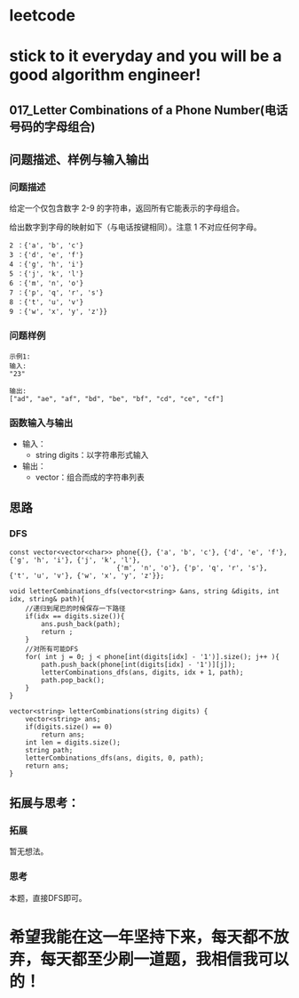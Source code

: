 # leetcode
# stick to it everyday and you will be a good algorithm engineer!
## 017_Letter Combinations of a Phone Number(电话号码的字母组合)
## 问题描述、样例与输入输出

### 问题描述

给定一个仅包含数字 2-9 的字符串，返回所有它能表示的字母组合。

给出数字到字母的映射如下（与电话按键相同）。注意 1 不对应任何字母。

	2 ：{'a', 'b', 'c'}
	3 ：{'d', 'e', 'f'}
	4 ：{'g', 'h', 'i'}
	5 ：{'j', 'k', 'l'}
	6 ：{'m', 'n', 'o'}
	7 ：{'p', 'q', 'r', 's'}
	8 ：{'t', 'u', 'v'}
	9 ：{'w', 'x', 'y', 'z'}}

### 问题样例

	示例1:
	输入: 
	"23"
	  
	输出: 
	["ad", "ae", "af", "bd", "be", "bf", "cd", "ce", "cf"]
	
### 函数输入与输出

* 输入：
	* string digits：以字符串形式输入
* 输出：
	* vector<string>：组合而成的字符串列表

## 思路	
### DFS

    const vector<vector<char>> phone{{}, {'a', 'b', 'c'}, {'d', 'e', 'f'}, {'g', 'h', 'i'}, {'j', 'k', 'l'},
                               {'m', 'n', 'o'}, {'p', 'q', 'r', 's'}, {'t', 'u', 'v'}, {'w', 'x', 'y', 'z'}};
    
    void letterCombinations_dfs(vector<string> &ans, string &digits, int idx, string& path){
        //递归到尾巴的时候保存一下路径
        if(idx == digits.size()){
            ans.push_back(path);
            return ;
        }
        //对所有可能DFS
        for( int j = 0; j < phone[int(digits[idx] - '1')].size(); j++ ){
            path.push_back(phone[int(digits[idx] - '1')][j]);
            letterCombinations_dfs(ans, digits, idx + 1, path);
            path.pop_back();
        }
    }
    
    vector<string> letterCombinations(string digits) {
        vector<string> ans;
        if(digits.size() == 0)
            return ans;
        int len = digits.size();
        string path;
        letterCombinations_dfs(ans, digits, 0, path);
        return ans;
    }

		

 
## 拓展与思考：
### 拓展
暂无想法。
### 思考
本题，直接DFS即可。	  
# 希望我能在这一年坚持下来，每天都不放弃，每天都至少刷一道题，我相信我可以的！
